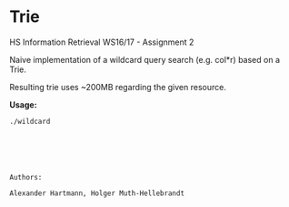 # Trie
HS Information Retrieval WS16/17 - Assignment 2



Naive implementation of a wildcard query search (e.g. col\*r) based on a Trie.

Resulting trie uses ~200MB regarding the given resource. 


**Usage:**

```
./wildcard
 
 
 
  
  
  
Authors:

Alexander Hartmann, Holger Muth-Hellebrandt
